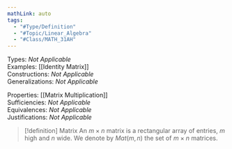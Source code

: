 ```yaml
---
mathLink: auto
tags:
  - "#Type/Definition"
  - "#Topic/Linear_Algebra"
  - "#Class/MATH_31AH"
---
```

Types: <i>Not Applicable</i>  
Examples: [[Identity Matrix]]  
Constructions: <i>Not Applicable</i>  
Generalizations: <i>Not Applicable</i>  

Properties: [[Matrix Multiplication]]  
Sufficiencies: <i>Not Applicable</i>  
Equivalences: <i>Not Applicable</i>  
Justifications: <i>Not Applicable</i>  

> [!definition] Matrix
> An $m \times n$ matrix is a rectangular array of entries, $m$ high and $n$ wide. We denote by $Mat(m,n)$ the set of $m \times n$ matrices.